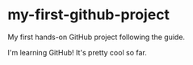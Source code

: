 # my-first-github-project
My first hands-on GitHub project following the guide.

I'm learning GitHub! It's pretty cool so far.
